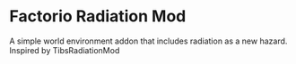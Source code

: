 # Factorio Radiation Mod

A simple world environment addon that includes radiation as a new hazard.
Inspired by TibsRadiationMod
